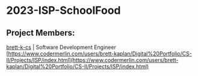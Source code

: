 # 2023-ISP-SchoolFood

## Project Members:
[brett-k-cs](https://github.com/brett-k-cs) | Software Development Engineer  
[https://www.codermerlin.com/users/brett-kaplan/Digital%20Portfolio/CS-II/Projects/ISP/index.html](https://www.codermerlin.com/users/brett-kaplan/Digital%20Portfolio/CS-II/Projects/ISP/index.html)

